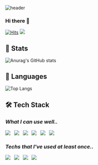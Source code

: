 ![header](https://capsule-render.vercel.app/api?type=Waving&color=ffa61e&height=250&section=header&text=Semi's%20Github&fontSize=80&animation=fadeIn&&fontColor=FFFFFF)
### Hi there 👋
[![Hits](https://hits.seeyoufarm.com/api/count/incr/badge.svg?url=https%3A%2F%2Fgithub.com%2Fsemi-cloud&count_bg=%23EB8B10&title_bg=%23684327&icon=&icon_color=%23E7E7E7&title=Hits&edge_flat=false)](https://github.com/semi-cloud)
<img src="https://img.shields.io/github/followers/semi-cloud?style=social">

## 💖 Stats
![Anurag's GitHub stats](https://github-readme-stats.vercel.app/api?username=semi-cloud&show_icons=true&theme=gruvbox)

## 👄 Languages
![Top Langs](https://github-readme-stats.vercel.app/api/top-langs/?username=semi-cloud&layout=compact)

## 🛠 Tech Stack
###  _What I can use well.._</br>
<p>
<img src="https://img.shields.io/badge/Spring-6DB33F?style=flat-square&logo=Spring&logoColor=white"/></a> &nbsp
<img src="https://img.shields.io/badge/SpringBoot-6DB33F?style=flat-square&logo=SpringBoot&logoColor=white"/></a> &nbsp
<img src="https://img.shields.io/badge/Android-3DDC84?style=flat-square&logo=Android&logoColor=white"/></a> &nbsp
<img src="https://img.shields.io/badge/Java-007396?style=flat-square&logo=Java&logoColor=white"/></a> &nbsp
<img src="https://img.shields.io/badge/Python-3776AB?style=flat-square&logo=Python&logoColor=white"/></a> &nbsp
<img src="https://img.shields.io/badge/C-A8B9CC?style=flat-square&logo=C&logoColor=white"/></a> &nbsp </p>

### _Techs that I've used at least once.._</br>
<p>
<img src="https://img.shields.io/badge/Node.js-339933?style=flat-square&logo=Node.js&logoColor=white"/></a> &nbsp
<img src="https://img.shields.io/badge/MongoDB-47A248?style=flat-square&logo=MongoDB&logoColor=white"/></a> &nbsp
<img src="https://img.shields.io/badge/JavaScript-F7DF1E?style=flat-square&logo=JavaScript&logoColor=white"/></a> &nbsp 
<img src="https://img.shields.io/badge/MySQL-4479A1?style=flat-square&logo=MySQL&logoColor=white"/></a> &nbsp 
</p>


